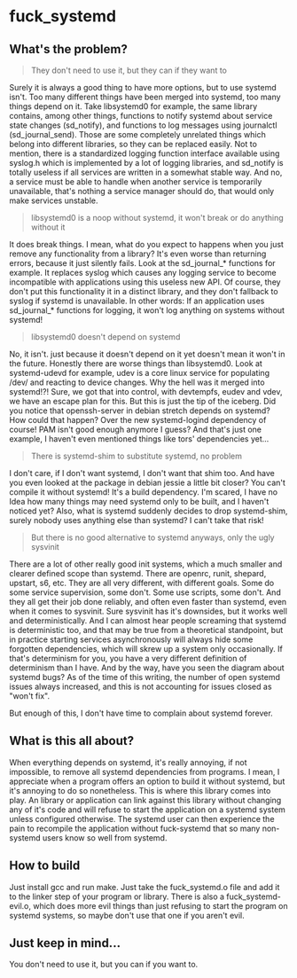 # fuck_systemd

## What's the problem?

> They don't need to use it, but they can if they want to

Surely it is always a good thing to have more options, but to use systemd isn't. Too many different
things have been merged into systemd, too many things depend on it. Take libsystemd0 for example,
the same library contains, among other things, functions to notify systemd about service state
changes (sd_notify), and functions to log messages using journalctl (sd_journal_send). Those
are some completely unrelated things which belong into different libraries, so they can be replaced
easily. Not to mention, there is a standardized logging function interface available using syslog.h
which is implemented by a lot of logging libraries, and sd_notify is totally useless if all services
are written in a somewhat stable way. And no, a service must be able to handle when another service
is temporarily unavailable, that's nothing a service manager should do, that would only make services
unstable.

> libsystemd0 is a noop without systemd, it won't break or do anything without it

It does break things. I mean, what do you expect to happens when you just remove any functionality from a library?
It's even worse than returning errors, because it just silently fails. Look at the sd_journal_* functions for
example. It replaces syslog which causes any logging service to become incompatible with applications using
this useless new API. Of course, they don't put this functionality it in a distinct library, and they don't
fallback to syslog if systemd is unavailable. In other words: If an application uses sd_journal_* functions for
logging, it won't log anything on systems without systemd!

> libsystemd0 doesn't depend on systemd

No, it isn't. just because it doesn't depend on it yet doesn't mean it won't in the future. Honestly
there are worse things than libsystemd0. Look at systemd-udevd for example, udev is a core linux
service for populating /dev/ and reacting to device changes. Why the hell was it merged into systemd!?!
Sure, we got that into control, with devtempfs, eudev and vdev, we have an escape plan for this. But
this is just the tip of the iceberg. Did you notice that openssh-server in debian stretch depends on
systemd? How could that happen? Over the new systemd-logind dependency of course! PAM isn't good enough
anymore I guess? And that's just one example, I haven't even mentioned things like tors' dependencies
yet...

> There is systemd-shim to substitute systemd, no problem

I don't care, if I don't want systemd, I don't want that shim too. And have you even looked at the
package in debian jessie a little bit closer? You can't compile it without systemd! It's a build
dependency. I'm scared, I have no Idea how many things may need systemd only to be built, and I haven't
noticed yet? Also, what is systemd suddenly decides to drop systemd-shim, surely nobody uses anything
else than systemd? I can't take that risk!

> But there is no good alternative to systemd anyways, only the ugly sysvinit

There are a lot of other really good init systems, which a much smaller and clearer defined scope than
systemd. There are openrc, runit, shepard, upstart, s6, etc. They are all very different, with different
goals. Some do some service supervision, some don't. Some use scripts, some don't. And they all get their
job done reliably, and often even faster than systemd, even when it comes to sysvinit. Sure sysvinit
has it's downsides, but it works well and deterministically. And I can almost hear people screaming
that systemd is deterministic too, and that may be true from a theoretical standpoint, but in practice
starting services asynchronously will always hide some forgotten dependencies, which will skrew up
a system only occasionally. If that's determinism for you, you have a very different definition of
determinism than I have. And by the way, have you seen the diagram about systemd bugs? As of the time
of this writing, the number of open systemd issues always increased, and this is not accounting for
issues closed as "won't fix".

But enough of this, I don't have time to complain about systemd forever.

## What is this all about?

When everything depends on systemd, it's really annoying, if not impossible, to remove all systemd
dependencies from programs. I mean, I appreciate when a program offers an option to build it without
systemd, but it's annoying to do so nonetheless. This is where this library comes into play. An library
or application can link against this library without changing any of it's code and will refuse to start
the application on a systemd system unless configured otherwise. The systemd user can then experience
the pain to recompile the application without fuck-systemd that so many non-systemd users know so well
from systemd.

## How to build

Just install gcc and run make. Just take the fuck_systemd.o file and add it to the linker step of your
program or library. There is also a fuck_systemd-evil.o, which does more evil things than just refusing
to start the program on systemd systems, so maybe don't use that one if you aren't evil.

## Just keep in mind...

You don't need to use it, but you can if you want to.
